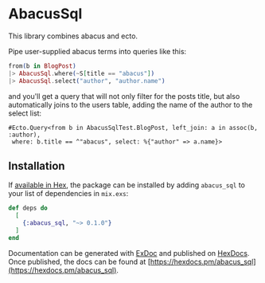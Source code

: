 # AbacusSql

This library combines abacus and ecto. 

Pipe user-supplied abacus terms into queries like this:

```elixir
from(b in BlogPost) 
|> AbacusSql.where(~S[title == "abacus"])
|> AbacusSql.select("author", "author.name")
```

and you'll get a query that will not only filter for the posts title, but also automatically joins to the users table, adding the name of the author to the select list:

```
#Ecto.Query<from b in AbacusSqlTest.BlogPost, left_join: a in assoc(b, :author),
 where: b.title == ^"abacus", select: %{"author" => a.name}>
```

## Installation

If [available in Hex](https://hex.pm/docs/publish), the package can be installed
by adding `abacus_sql` to your list of dependencies in `mix.exs`:

```elixir
def deps do
  [
    {:abacus_sql, "~> 0.1.0"}
  ]
end
```

Documentation can be generated with [ExDoc](https://github.com/elixir-lang/ex_doc)
and published on [HexDocs](https://hexdocs.pm). Once published, the docs can
be found at [https://hexdocs.pm/abacus_sql](https://hexdocs.pm/abacus_sql).

